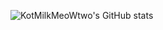 ![KotMilkMeoWtwo's GitHub stats](https://github-readme-stats.vercel.app/api?username=kotmilkmeowtwo&show_icons=true&theme=dark)
